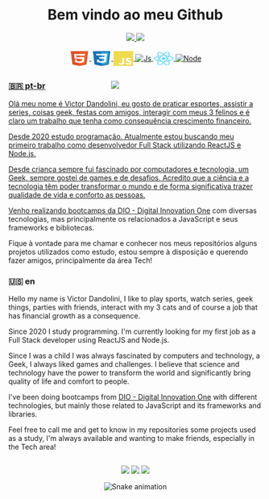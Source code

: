 <h1 align="center">Bem vindo ao meu Github</h1>
<div align="center">
  <a href="https://github.com/victordandolini">
    <img height="180em" src="https://github-readme-stats.vercel.app/api?username=victordandolini&show_icons=true&theme=merko&include_all_commits=true&count_private=true"/>
  <img height="180em" src="https://github-readme-stats.vercel.app/api/top-langs/?username=victordandolini&layout=compact&langs_count=7&theme=merko"/>
</div>
<div align="center" style="display: inline_block"><br>
  <img align="center" alt="HTML" height="30" width="40" src="https://raw.githubusercontent.com/devicons/devicon/master/icons/html5/html5-original.svg">
  <img align="center" alt="CSS" height="30" width="40" src="https://raw.githubusercontent.com/devicons/devicon/master/icons/css3/css3-original.svg">
  <img align="center" alt="Js" height="30" width="40" src="https://raw.githubusercontent.com/devicons/devicon/master/icons/javascript/javascript-plain.svg">
  <img align="center" alt="Js" height="30" width="40" src="https://cdn.jsdelivr.net/gh/devicons/devicon/icons/bootstrap/bootstrap-plain.svg">
  <img align="center" alt="React" height="30" width="40" src="https://raw.githubusercontent.com/devicons/devicon/master/icons/react/react-original.svg">
  <img align="center" alt="Node" height="30" width="30" src="https://user-images.githubusercontent.com/4727/38117885-69734bbc-336c-11e8-8653-86b0fa071896.png">
<!--   <img align="center" alt="Python" height="30" width="40" src="https://raw.githubusercontent.com/devicons/devicon/master/icons/python/python-original.svg"> -->
  
</div>
  
  ##

<img align="right" width="300em" src="https://c.tenor.com/y2JXkY1pXkwAAAAC/cat-computer.gif"/>

<h3>🇧🇷 pt-br</h3>

Olá meu nome é Victor Dandolini, eu gosto de praticar esportes, assistir a series, coisas geek, festas com amigos, interagir com meus 3 felinos e é claro um trabalho que tenha como consequência crescimento financeiro.

Desde 2020 estudo programação. Atualmente estou buscando meu primeiro trabalho como desenvolvedor Full Stack utilizando ReactJS e Node.js.

Desde criança sempre fui fascinado por computadores e tecnologia, um Geek, sempre gostei de games e de desafios. Acredito que a ciência e a tecnologia têm poder transformar o mundo e de forma significativa trazer qualidade de vida e conforto as pessoas.

Venho realizando bootcamps da <a href="https://www.dio.me/">DIO - Digital Innovation One</a> com diversas tecnologias, mas principalmente os relacionados a JavaScript e seus frameworks e bibliotecas. 

Fique à vontade para me chamar e conhecer nos meus repositórios alguns projetos utilizados como estudo, estou sempre à disposição e querendo fazer amigos, principalmente da área Tech!

<h3>🇺🇸 en</h3>

Hello my name is Victor Dandolini, I like to play sports, watch series, geek things, parties with friends, interact with my 3 cats and of course a job that has financial growth as a consequence.

Since 2020 I study programming. I'm currently looking for my first job as a Full Stack developer using ReactJS and Node.js.

Since I was a child I was always fascinated by computers and technology, a Geek, I always liked games and challenges. I believe that science and technology have the power to transform the world and significantly bring quality of life and comfort to people.

I've been doing bootcamps from <a href="https://www.dio.me/">DIO - Digital Innovation One</a> with different technologies, but mainly those related to JavaScript and its frameworks and libraries.

Feel free to call me and get to know in my repositories some projects used as a study, I'm always available and wanting to make friends, especially in the Tech area!

##

<div align="center"> 
  <a href="https://instagram.com/victordandolini" target="_blank"><img src="https://img.shields.io/badge/-Instagram-%23E4405F?style=for-the-badge&logo=instagram&logoColor=white" target="_blank"></a>
<!--  	<a href="" target="_blank"><img src="https://img.shields.io/badge/Discord-7289DA?style=for-the-badge&logo=discord&logoColor=white" target="_blank"></a>  -->
  <a href = "mailto:victordandolini@hotmail.com"><img src="https://img.shields.io/badge/-Gmail-%23333?style=for-the-badge&logo=gmail&logoColor=white" target="_blank"></a>
  <a href="https://br.linkedin.com/in/victordandolini" target="_blank"><img src="https://img.shields.io/badge/-LinkedIn-%230077B5?style=for-the-badge&logo=linkedin&logoColor=white" target="_blank"></a> 
 
  ![Snake animation](https://github.com/victordandolini/victordandolini/blob/output/github-contribution-grid-snake.svg)
 
</div>
